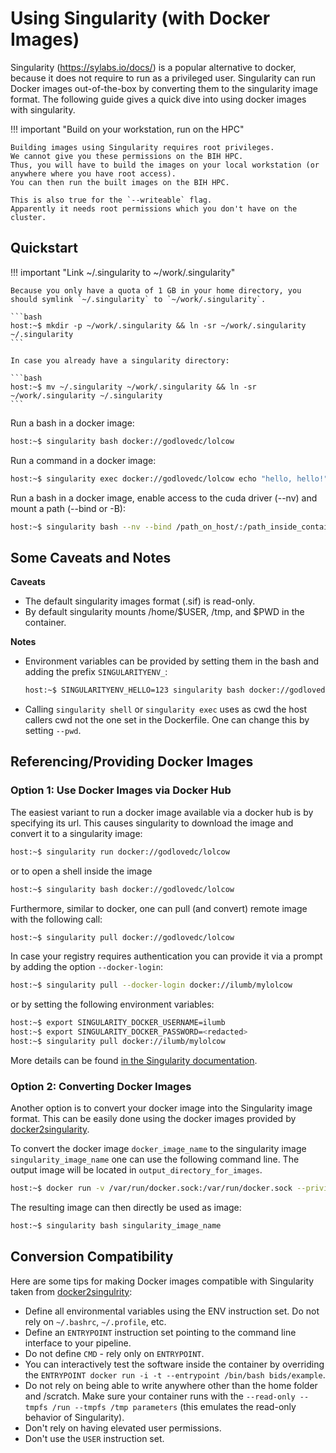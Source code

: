 # Using Singularity (with Docker Images)

Singularity (https://sylabs.io/docs/) is a popular alternative to docker, because it does not require to run as a privileged user.
Singularity can run Docker images out-of-the-box by converting them to the singularity image format.
The following guide gives a quick dive into using docker images with singularity.

!!! important "Build on your workstation, run on the HPC"

    Building images using Singularity requires root privileges.
    We cannot give you these permissions on the BIH HPC.
    Thus, you will have to build the images on your local workstation (or anywhere where you have root access).
    You can then run the built images on the BIH HPC.

    This is also true for the `--writeable` flag.
    Apparently it needs root permissions which you don't have on the cluster.

## Quickstart

!!! important "Link ~/.singularity to ~/work/.singularity"

    Because you only have a quota of 1 GB in your home directory, you should symlink `~/.singularity` to `~/work/.singularity`.

    ```bash
    host:~$ mkdir -p ~/work/.singularity && ln -sr ~/work/.singularity ~/.singularity
    ```

    In case you already have a singularity directory:

    ```bash
    host:~$ mv ~/.singularity ~/work/.singularity && ln -sr ~/work/.singularity ~/.singularity
    ```

Run a bash in a docker image:

```bash
host:~$ singularity bash docker://godlovedc/lolcow
```

Run a command in a docker image:

```bash
host:~$ singularity exec docker://godlovedc/lolcow echo "hello, hello!"
```

Run a bash in a docker image, enable access to the cuda driver (--nv) and mount a path (--bind or -B):

```bash
host:~$ singularity bash --nv --bind /path_on_host/:/path_inside_container/ docker://godlovedc/lolcow
```

## Some Caveats and Notes

**Caveats**

- The default singularity images format (.sif) is read-only.
- By default singularity mounts /home/$USER, /tmp, and $PWD in the container.

**Notes**

- Environment variables can be provided by setting them in the bash and adding the prefix `SINGULARITYENV_`:
    ```bash
    host:~$ SINGULARITYENV_HELLO=123 singularity bash docker://godlovedc/lolcow echo $HELLO
    ```
- Calling `singularity shell` or `singularity exec` uses as cwd the host callers cwd not the one set in the Dockerfile.
  One can change this by setting `--pwd`.

## Referencing/Providing Docker Images

### Option 1: Use Docker Images via Docker Hub

The easiest variant to run a docker image available via a docker hub is by specifying its url.
This causes singularity to download the image and convert it to a singularity image:

```bash
host:~$ singularity run docker://godlovedc/lolcow
```

or to open a shell inside the image

```bash
host:~$ singularity bash docker://godlovedc/lolcow
```

Furthermore, similar to docker, one can pull (and convert) remote image with the following call:

```bash
host:~$ singularity pull docker://godlovedc/lolcow
```

In case your registry requires authentication you can provide it via a prompt by adding the option `--docker-login`:

```bash
host:~$ singularity pull --docker-login docker://ilumb/mylolcow
```

or by setting the following environment variables:

```bash
host:~$ export SINGULARITY_DOCKER_USERNAME=ilumb
host:~$ export SINGULARITY_DOCKER_PASSWORD=<redacted>
host:~$ singularity pull docker://ilumb/mylolcow
```

More details can be found [in the Singularity documentation](https://sylabs.io/guides/3.5/user-guide/singularity_and_docker.html).

### Option 2: Converting Docker Images

Another option is to convert your docker image into the Singularity image format.
This can be easily done using the docker images provided by [docker2singularity](https://github.com/singularityhub/docker2singularity).

To convert the docker image `docker_image_name` to the singularity image `singularity_image_name` one can use the following command line.
The output image will be located in `output_directory_for_images`.

```bash
host:~$ docker run -v /var/run/docker.sock:/var/run/docker.sock --privileged -t --rm quay.io/singularity/docker2singularity -v /output_directory_for_images/:/output --name singularity_image_name docker_image_name
```

The resulting image can then directly be used as image:

```bash
host:~$ singularity bash singularity_image_name
```

## Conversion Compatibility

Here are some tips for making Docker images compatible with Singularity taken from [docker2singulrity](https://github.com/singularityhub/docker2singularity):

- Define all environmental variables using the ENV instruction set. Do not rely on `~/.bashrc`, `~/.profile`, etc.
- Define an `ENTRYPOINT` instruction set pointing to the command line interface to your pipeline.
- Do not define `CMD` - rely only on `ENTRYPOINT`.
- You can interactively test the software inside the container by overriding the `ENTRYPOINT docker run -i -t --entrypoint /bin/bash bids/example`.
- Do not rely on being able to write anywhere other than the home folder and /scratch.
  Make sure your container runs with the `--read-only --tmpfs /run --tmpfs /tmp parameters` (this emulates the read-only behavior of Singularity).
- Don't rely on having elevated user permissions.
- Don't use the `USER` instruction set.
